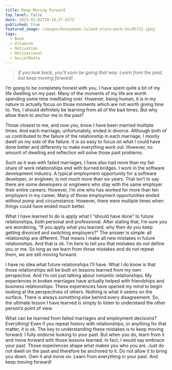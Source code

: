 ```yaml
---
title: Keep Moving Forward
top_level: false
date: 2023-01-02T20:18:27.627Z
published: true
featured_image: /images/honeymoon-island-state-park-dsc05732.jpeg
tags:
  - Book
  - VitaminG
  - Motivation
  - Motivational
  - SocialMedia
---
```

> *If you look back, you'll soon be going that way. Learn from the past, but keep moving forward!*

I’m going to be completely honest with you. I have spent quite a bit of my life dwelling on my past. Many of the moments of my life are worth spending some time meditating over. However, being human, it is in my nature to actually focus on those moments which are not worth giving time to. Yes, I should definitely be learning from all of the bad times. But why allow them to anchor me to the past?

Those closest to me, and now you, know I have been married multiple times. And each marriage, unfortunately, ended in divorce. Although both of us contributed to the failure of the relationship in each marriage, I mostly dwell on my side of the failure. It is so easy to focus on what I could have done better and differently to make everything work out. However, no amount of dwelling and reflection will solve those past problems.

Such as it was with failed marriages, I have also had more than my fair share of work relationships end with burned bridges. I work in the software development industry. A typical employment opportunity for a software developer, or engineer, is not much more than six years. That isn’t to say there are some developers or engineers who stay with the same employer their entire careers. However, I’m one who has worked for more than ten employers in my career. Many of those employment opportunities ended without pomp and circumstance. However, there were multiple times when things could have ended much better.

What I have learned to do is apply what I “should have done” to future relationships, both personal and professional. After stating that, I’m sure you are wondering, “If you apply what you learned, why then do you keep getting divorced and switching employers?” The answer is simple: all relationship are different. That means I make all new mistakes in future relationships. And that is ok. I’m here to tell you that mistakes do not define you or me. So long as we learn from those mistakes and do not repeat them, we are still moving forward.

I have no idea what future relationships I’ll have. What I do know is that those relationships will be built on lessons learned from my own perspective. And I’m not just talking about romantic relationships. My experiences in broken marriages have actually helped with friendships and business relationships. These experiences have opened my mind to begin looking at the perspectives of others. Nothing is what it seems on the surface. There is always something else behind every disagreement. So, the ultimate lesson I have learned is simply to listen to understand the other person’s point of view.

What can be learned from failed marriages and employment decisions? Everything! Even if you repeat history with relationships, or anything for that matter, it is ok. The key to understanding these mistakes is to keep moving forward. I fully endorse looking to your past. But when you do, learn from it and move forward with those lessons learned. In fact, I would say embrace your past. Those experiences shape what makes you who you are. Just do not dwell on the past and therefore be anchored to it. Do not allow it to bring you down. Own it and move on. Learn from everything in your past. And keep moving forward!